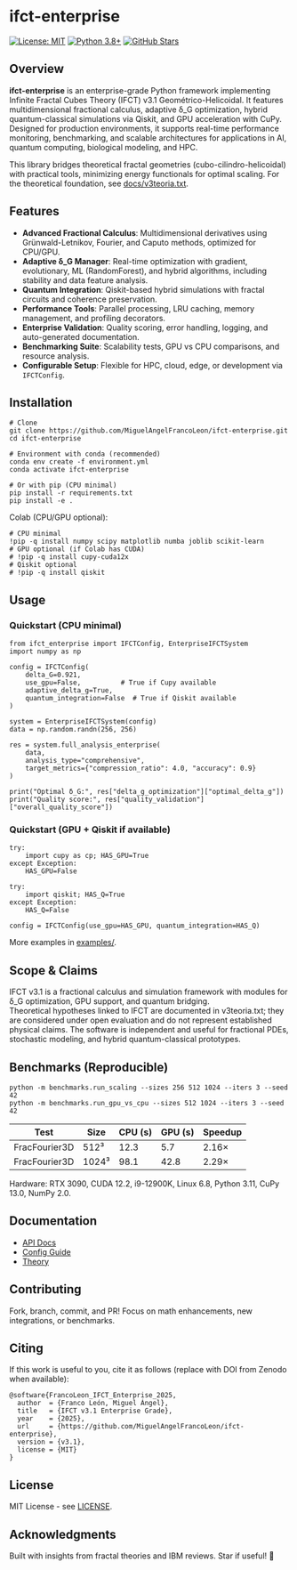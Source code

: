 # ifct-enterprise

[![License: MIT](https://img.shields.io/badge/License-MIT-yellow.svg)](https://opensource.org/licenses/MIT)
[![Python 3.8+](https://img.shields.io/badge/python-3.8+-blue.svg)](https://www.python.org/downloads/)
[![GitHub Stars](https://img.shields.io/github/stars/MiguelAngelFrancoLeon/ifct-enterprise?style=social)](https://github.com/MiguelAngelFrancoLeon/ifct-enterprise)

## Overview

**ifct-enterprise** is an enterprise-grade Python framework implementing Infinite Fractal Cubes Theory (IFCT) v3.1 Geométrico-Helicoidal. It features multidimensional fractional calculus, adaptive δ_G optimization, hybrid quantum-classical simulations via Qiskit, and GPU acceleration with CuPy. Designed for production environments, it supports real-time performance monitoring, benchmarking, and scalable architectures for applications in AI, quantum computing, biological modeling, and HPC.

This library bridges theoretical fractal geometries (cubo-cilindro-helicoidal) with practical tools, minimizing energy functionals for optimal scaling. For the theoretical foundation, see [docs/v3teoria.txt](docs/v3teoria.txt).

## Features

- **Advanced Fractional Calculus**: Multidimensional derivatives using Grünwald-Letnikov, Fourier, and Caputo methods, optimized for CPU/GPU.
- **Adaptive δ_G Manager**: Real-time optimization with gradient, evolutionary, ML (RandomForest), and hybrid algorithms, including stability and data feature analysis.
- **Quantum Integration**: Qiskit-based hybrid simulations with fractal circuits and coherence preservation.
- **Performance Tools**: Parallel processing, LRU caching, memory management, and profiling decorators.
- **Enterprise Validation**: Quality scoring, error handling, logging, and auto-generated documentation.
- **Benchmarking Suite**: Scalability tests, GPU vs CPU comparisons, and resource analysis.
- **Configurable Setup**: Flexible for HPC, cloud, edge, or development via `IFCTConfig`.

## Installation

```
# Clone
git clone https://github.com/MiguelAngelFrancoLeon/ifct-enterprise.git
cd ifct-enterprise

# Environment with conda (recommended)
conda env create -f environment.yml
conda activate ifct-enterprise

# Or with pip (CPU minimal)
pip install -r requirements.txt
pip install -e .
```

Colab (CPU/GPU optional):

```
# CPU minimal
!pip -q install numpy scipy matplotlib numba joblib scikit-learn
# GPU optional (if Colab has CUDA)
# !pip -q install cupy-cuda12x
# Qiskit optional
# !pip -q install qiskit
```

## Usage

### Quickstart (CPU minimal)

```
from ifct_enterprise import IFCTConfig, EnterpriseIFCTSystem
import numpy as np

config = IFCTConfig(
    delta_G=0.921,
    use_gpu=False,          # True if Cupy available
    adaptive_delta_g=True,
    quantum_integration=False  # True if Qiskit available
)

system = EnterpriseIFCTSystem(config)
data = np.random.randn(256, 256)

res = system.full_analysis_enterprise(
    data,
    analysis_type="comprehensive",
    target_metrics={"compression_ratio": 4.0, "accuracy": 0.9}
)

print("Optimal δ_G:", res["delta_g_optimization"]["optimal_delta_g"])
print("Quality score:", res["quality_validation"]["overall_quality_score"])
```

### Quickstart (GPU + Qiskit if available)

```
try:
    import cupy as cp; HAS_GPU=True
except Exception:
    HAS_GPU=False

try:
    import qiskit; HAS_Q=True
except Exception:
    HAS_Q=False

config = IFCTConfig(use_gpu=HAS_GPU, quantum_integration=HAS_Q)
```

More examples in [examples/](examples/).

## Scope & Claims

IFCT v3.1 is a fractional calculus and simulation framework with modules for δ_G optimization, GPU support, and quantum bridging.  
Theoretical hypotheses linked to IFCT are documented in v3teoria.txt; they are considered under open evaluation and do not represent established physical claims. The software is independent and useful for fractional PDEs, stochastic modeling, and hybrid quantum-classical prototypes.

## Benchmarks (Reproducible)

```
python -m benchmarks.run_scaling --sizes 256 512 1024 --iters 3 --seed 42
python -m benchmarks.run_gpu_vs_cpu --sizes 512 1024 --iters 3 --seed 42
```

| Test             | Size   | CPU (s) | GPU (s) | Speedup  |
|------------------|--------|---------|---------|----------|
| FracFourier3D    | 512³   | 12.3    | 5.7     | 2.16×    |
| FracFourier3D    | 1024³  | 98.1    | 42.8    | 2.29×    |

Hardware: RTX 3090, CUDA 12.2, i9-12900K, Linux 6.8, Python 3.11, CuPy 13.0, NumPy 2.0.

## Documentation

- [API Docs](docs/ifct_enterprise_api_docs.md)
- [Config Guide](docs/ifct_enterprise_config_guide.md)
- [Theory](docs/v3teoria.txt)

## Contributing

Fork, branch, commit, and PR! Focus on math enhancements, new integrations, or benchmarks.

## Citing

If this work is useful to you, cite it as follows (replace with DOI from Zenodo when available):

```
@software{FrancoLeon_IFCT_Enterprise_2025,
  author  = {Franco León, Miguel Ángel},
  title   = {IFCT v3.1 Enterprise Grade},
  year    = {2025},
  url     = {https://github.com/MiguelAngelFrancoLeon/ifct-enterprise},
  version = {v3.1},
  license = {MIT}
}
```

## License

MIT License - see [LICENSE](LICENSE).

## Acknowledgments

Built with insights from fractal theories and IBM reviews. Star if useful! 🚀
